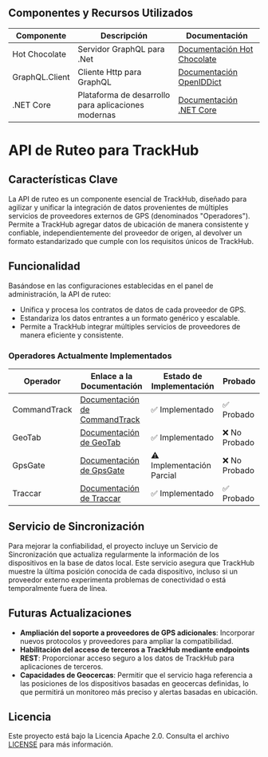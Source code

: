 ﻿## Componentes y Recursos Utilizados

| Componente                | Descripción                                             | Documentación                                                                 |
|---------------------------|---------------------------------------------------------|-------------------------------------------------------------------------------|
| Hot Chocolate             | Servidor GraphQL para .Net        | [Documentación Hot Chocolate](https://chillicream.com/docs/hotchocolate/v13)                           |
| GraphQL.Client            | Cliente Http para GraphQL        | [Documentación OpenIDDict](https://openiddict.com/)                           |
| .NET Core                 | Plataforma de desarrollo para aplicaciones modernas     | [Documentación .NET Core](https://learn.microsoft.com/en-us/dotnet/core/whats-new/dotnet-9/overview) |

# API de Ruteo para TrackHub

## Características Clave

La API de ruteo es un componente esencial de TrackHub, diseñado para agilizar y unificar la integración de datos provenientes de múltiples servicios de proveedores externos de GPS (denominados "Operadores"). Permite a TrackHub agregar datos de ubicación de manera consistente y confiable, independientemente del proveedor de origen, al devolver un formato estandarizado que cumple con los requisitos únicos de TrackHub.

## Funcionalidad

Basándose en las configuraciones establecidas en el panel de administración, la API de ruteo:

- Unifica y procesa los contratos de datos de cada proveedor de GPS.
- Estandariza los datos entrantes a un formato genérico y escalable.
- Permite a TrackHub integrar múltiples servicios de proveedores de manera eficiente y consistente.

### Operadores Actualmente Implementados

| Operador      | Enlace a la Documentación                           | Estado de Implementación | Probado   |
|---------------|----------------------------------------------------|--------------------------|-----------|
| CommandTrack  | [Documentación de CommandTrack](https://www.c2ls.co/home/documentacion-de-la-api/) | ✅ Implementado           | ✅ Probado |
| GeoTab        | [Documentación de GeoTab](https://developers.geotab.com/myGeotab/guides/codeBase/usingInDotnet)      | ✅ Implementado           | ❌ No Probado |
| GpsGate       | [Documentación de GpsGate](https://support.gpsgate.com/hc/en-us/articles/360016602140-REST-API-Documentation)     | ⚠️ Implementación Parcial | ❌ No Probado |
| Traccar       | [Documentación de Traccar](https://www.traccar.org/api-reference/)     | ✅ Implementado           | ✅ Probado |

## Servicio de Sincronización

Para mejorar la confiabilidad, el proyecto incluye un Servicio de Sincronización que actualiza regularmente la información de los dispositivos en la base de datos local. Este servicio asegura que TrackHub muestre la última posición conocida de cada dispositivo, incluso si un proveedor externo experimenta problemas de conectividad o está temporalmente fuera de línea.

## Futuras Actualizaciones

- **Ampliación del soporte a proveedores de GPS adicionales**: Incorporar nuevos protocolos y proveedores para ampliar la compatibilidad.
- **Habilitación del acceso de terceros a TrackHub mediante endpoints REST**: Proporcionar acceso seguro a los datos de TrackHub para aplicaciones de terceros.
- **Capacidades de Geocercas**: Permitir que el servicio haga referencia a las posiciones de los dispositivos basadas en geocercas definidas, lo que permitirá un monitoreo más preciso y alertas basadas en ubicación.

## Licencia

Este proyecto está bajo la Licencia Apache 2.0. Consulta el archivo [LICENSE](https://www.apache.org/licenses/LICENSE-2.0) para más información.